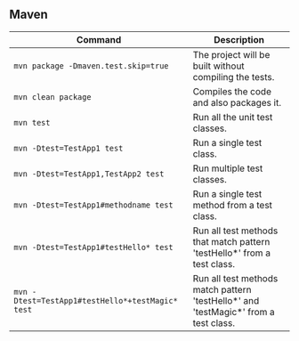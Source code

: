 ## Maven

|                    Command                     |                              Description                                           |
|------------------------------------------------|------------------------------------------------------------------------------------|
|`mvn package -Dmaven.test.skip=true`            | The project will be built without compiling the tests.                             |
|`mvn clean package`                             | Compiles the code and also packages it.                                            |
|`mvn test`                                      | Run all the unit test classes.                                                     |
|`mvn -Dtest=TestApp1 test`                      | Run a single test class.                                                           |
|`mvn -Dtest=TestApp1,TestApp2 test`             | Run multiple test classes.                                                         |
|`mvn -Dtest=TestApp1#methodname test`           | Run a single test method from a test class.                                        |
|`mvn -Dtest=TestApp1#testHello* test`           | Run all test methods that match pattern 'testHello*' from a test class.            |
|`mvn -Dtest=TestApp1#testHello*+testMagic* test`| Run all test methods match pattern 'testHello*' and 'testMagic*' from a test class.|

